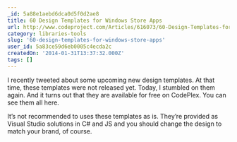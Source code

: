 ```yaml
---
_id: 5a88e1aebd6dca0d5f0d2ae8
title: 60 Design Templates for Windows Store Apps
url: http://www.codeproject.com/Articles/616073/60-Design-Templates-for-Windows-Store-Apps
category: libraries-tools
slug: '60-design-templates-for-windows-store-apps'
user_id: 5a83ce59d6eb0005c4ecda2c
createdOn: '2014-01-31T13:37:32.000Z'
tags: []
---
```


I recently tweeted about some upcoming new design templates. At that time, these templates were not released yet. Today, I stumbled on them again. And it turns out that they are available for free on CodePlex. You can see them all here.

It’s not recommended to uses these templates as is. They’re provided as Visual Studio solutions in C# and JS and you should change the design to match your brand, of course.
